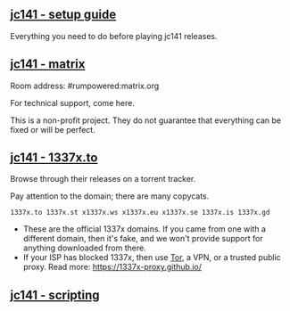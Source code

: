 ## [jc141 - setup guide](https://github.com/patricnilackshan/jc141/setup)


Everything you need to do before playing jc141 releases.


## [jc141 - matrix](https://matrix.to/#/#rumpowered:matrix.org)
Room address: #rumpowered:matrix.org


For technical support, come here.


This is a non-profit project. They do not guarantee that everything can be fixed or will be perfect.


## [jc141 - 1337x.to](https://1337x.to/user/johncena141/)


Browse through their releases on a torrent tracker.


Pay attention to the domain; there are many copycats.


```
1337x.to 1337x.st x1337x.ws x1337x.eu x1337x.se 1337x.is 1337x.gd
```


- These are the official 1337x domains. If you came from one with a different domain, then it's fake, and we won't provide support for anything downloaded from there.
- If your ISP has blocked 1337x, then use [Tor](https://www.torproject.org/), a VPN, or a trusted public proxy. Read more: https://1337x-proxy.github.io/


## [jc141 - scripting](https://github.com/patricnilackshan/jc141/scripting/)

